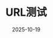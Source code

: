 ---
title: "URL测试"
date: 2025-10-19
externalUrl: "https://www.landiannews.com/archives/109874.html"
summary: "URL test"
showReadingTime: false
build:
  render: "false"
  list: "local"
---